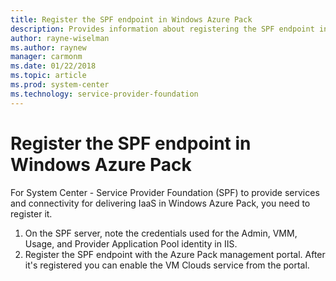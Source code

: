 ```yaml
---
title: Register the SPF endpoint in Windows Azure Pack
description: Provides information about registering the SPF endpoint in Windows Azure Pack
author: rayne-wiselman
ms.author: raynew
manager: carmonm
ms.date: 01/22/2018
ms.topic: article
ms.prod: system-center
ms.technology: service-provider-foundation
---
```




# Register the SPF endpoint in Windows Azure Pack


For System Center - Service Provider Foundation (SPF) to provide services and connectivity for delivering IaaS in Windows Azure Pack,  you need to register it.

1. On the SPF server, note the credentials used for the Admin, VMM, Usage, and Provider Application Pool identity in IIS.
2. Register the SPF endpoint with the Azure Pack management portal. After it's registered you can enable the VM Clouds service from the portal.

